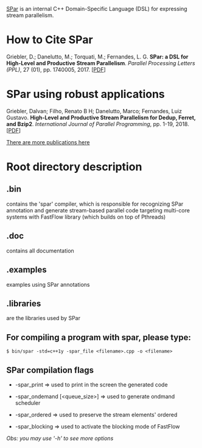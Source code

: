 [SPar](https://gmap.pucrs.br/spar-wiki/) is an internal C++ Domain-Specific Language (DSL) for expressing stream parallelism. 

# How to Cite SPar

Griebler, D.; Danelutto, M.; Torquati, M.; Fernandes, L. G. **SPar: a DSL for High-Level and Productive Stream Parallelism**. *Parallel Processing Letters (PPL)*, 27 (01), pp. 1740005, 2017. [[PDF](http://dx.doi.org/10.1142/S0129626417400059)]


# SPar using robust applications

Griebler, Dalvan; Filho, Renato B H; Danelutto, Marco; Fernandes, Luiz Gustavo. **High-Level and Productive Stream Parallelism for Dedup, Ferret, and Bzip2**. *International Journal of Parallel Programming*, pp. 1-19, 2018. [[PDF](https://doi.org/10.1007/s10766-018-0558-x)]

[There are more publications here](https://gmap.pucrs.br/spar-wiki/scientific-publications/)


# Root directory description

## .bin 

contains the 'spar' compiler, which is responsible for recognizing SPar annotation and generate stream-based parallel code targeting multi-core systems with FastFlow library (which builds on top of Pthreads)

## .doc

contains all documentation

## .examples

examples using SPar annotations

## .libraries

are the libraries used by SPar

## For compiling a program with spar, please type:

	$ bin/spar -std=c++1y -spar_file <filename>.cpp -o <filename> 

## SPar compilation flags

* -spar_print => used to print in the screen the generated code
	
* -spar_ondemand [<queue_size>] => used to generate ondmand scheduler
	
* -spar_ordered => used to preserve the stream elements' ordered
	
* -spar_blocking => used to activate the blocking mode of FastFlow
	

*Obs: you may use '-h' to see more options*







